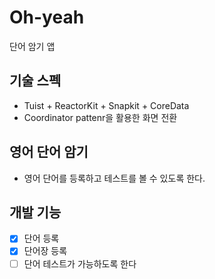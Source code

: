 # Oh-yeah
단어 암기 앱

## 기술 스펙
* Tuist + ReactorKit + Snapkit + CoreData
* Coordinator pattenr을 활용한 화면 전환

## 영어 단어 암기
* 영어 단어를 등록하고 테스트를 볼 수 있도록 한다.

## 개발 기능
- [x] 단어 등록
- [x] 단어장 등록
- [ ] 단어 테스트가 가능하도록 한다
